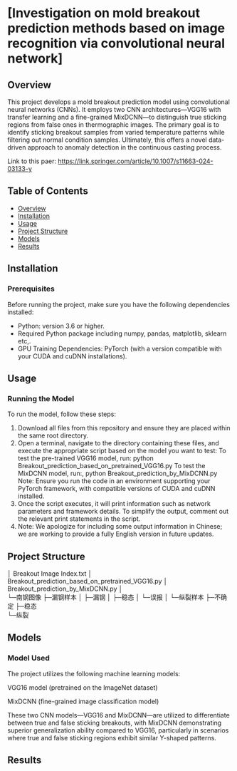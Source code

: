 # [Investigation on mold breakout prediction methods based on image recognition via convolutional neural network]

## Overview
This project develops a mold breakout prediction model using convolutional neural networks (CNNs). It employs two CNN architectures—VGG16 with transfer learning and a fine-grained MixDCNN—to distinguish true sticking regions from false ones in thermographic images. The primary goal is to identify sticking breakout samples from varied temperature patterns while filtering out normal condition samples. Ultimately, this offers a novel data-driven approach to anomaly detection in the continuous casting process. 

Link to this paer: https://link.springer.com/article/10.1007/s11663-024-03133-y

## Table of Contents
- [Overview](#overview)
- [Installation](#installation)
- [Usage](#usage)
- [Project Structure](#project-structure)
- [Models](#models)
- [Results](#results)

## Installation
### Prerequisites
Before running the project, make sure you have the following dependencies installed:

- Python: version 3.6 or higher.
- Required Python package including numpy, pandas, matplotlib, sklearn etc,.
- GPU Training Dependencies: PyTorch (with a version compatible with your CUDA and cuDNN installations).

## Usage
### Running the Model 
To run the model, follow these steps:

1. Download all files from this repository and ensure they are placed within the same root directory.
2. Open a terminal, navigate to the directory containing these files, and execute the appropriate script based on the model you want to test:
To test the pre-trained VGG16 model, run: python Breakout_prediction_based_on_pretrained_VGG16.py
To test the MixDCNN model, run:, python Breakout_prediction_by_MixDCNN.py
Note: Ensure you run the code in an environment supporting your PyTorch framework, with compatible versions of CUDA and cuDNN installed.
3. Once the script executes, it will print information such as network parameters and framework details. To simplify the output, comment out the relevant print statements in the script.
5. Note: We apologize for including some output information in Chinese; we are working to provide a fully English version in future updates.

## Project Structure
│  Breakout Image Index.txt
│  Breakout_prediction_based_on_pretrained_VGG16.py
│  Breakout_prediction_by_MixDCNN.py
│          
└─南钢图像
    ├─漏钢样本
    │  ├─漏钢
    │  ├─稳态
    │  └─误报
    │ 
    └─纵裂样本
        ├─不确定
        ├─稳态  
        └─纵裂
## Models
### Model Used

The project utilizes the following machine learning models:

VGG16 model (pretrained on the ImageNet dataset)

MixDCNN (fine-grained image classification model)

These two CNN models—VGG16 and MixDCNN—are utilized to differentiate between true and false sticking breakouts, with MixDCNN demonstrating superior generalization ability compared to VGG16, particularly in scenarios where true and false sticking regions exhibit similar Y-shaped patterns.

## Results
